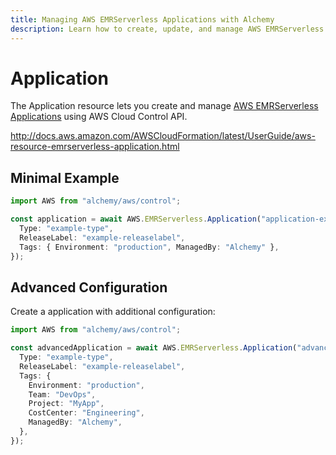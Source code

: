 ```yaml
---
title: Managing AWS EMRServerless Applications with Alchemy
description: Learn how to create, update, and manage AWS EMRServerless Applications using Alchemy Cloud Control.
---
```


# Application

The Application resource lets you create and manage [AWS EMRServerless Applications](https://docs.aws.amazon.com/emrserverless/latest/userguide/) using AWS Cloud Control API.

http://docs.aws.amazon.com/AWSCloudFormation/latest/UserGuide/aws-resource-emrserverless-application.html

## Minimal Example

```ts
import AWS from "alchemy/aws/control";

const application = await AWS.EMRServerless.Application("application-example", {
  Type: "example-type",
  ReleaseLabel: "example-releaselabel",
  Tags: { Environment: "production", ManagedBy: "Alchemy" },
});
```

## Advanced Configuration

Create a application with additional configuration:

```ts
import AWS from "alchemy/aws/control";

const advancedApplication = await AWS.EMRServerless.Application("advanced-application", {
  Type: "example-type",
  ReleaseLabel: "example-releaselabel",
  Tags: {
    Environment: "production",
    Team: "DevOps",
    Project: "MyApp",
    CostCenter: "Engineering",
    ManagedBy: "Alchemy",
  },
});
```

